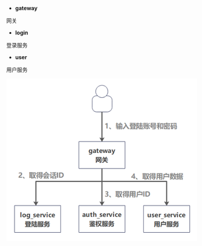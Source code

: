 
* **gateway**

网关

* **login**

登录服务

* **user**

用户服务

![部署结构](https://github.com/eyjian/Getting-Started-with-Go-zero/blob/main/gateway_login/deploy.png)
